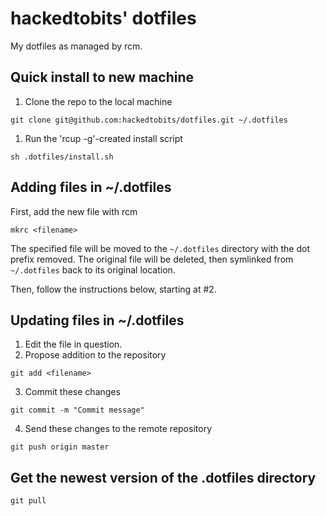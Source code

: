 # hackedtobits' dotfiles
My dotfiles as managed by rcm.

## Quick install to new machine
1. Clone the repo to the local machine
  ```
  git clone git@github.com:hackedtobits/dotfiles.git ~/.dotfiles
  ```
1. Run the 'rcup -g'-created install script
  ```
  sh .dotfiles/install.sh
  ```

## Adding files in ~/.dotfiles
  First, add the new file with rcm
  ```
  mkrc <filename>
  ```
  The specified file will be moved to the `~/.dotfiles` directory with the
  dot prefix removed. The original file will be deleted,
  then symlinked from `~/.dotfiles` back to its original location.

  Then, follow the instructions below, starting at #2.

## Updating files in ~/.dotfiles
1. Edit the file in question.
2. Propose addition to the repository
  ```
  git add <filename>
  ```
3. Commit these changes
  ```
  git commit -m "Commit message"
  ```
4. Send these changes to the remote repository
  ```
  git push origin master
  ```

## Get the newest version of the .dotfiles directory
```
git pull
```
